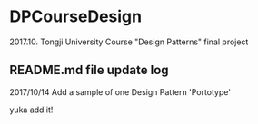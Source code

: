 # DPCourseDesign
2017.10. Tongji University Course "Design Patterns" final project 


## README.md file update log
2017/10/14 Add a sample of one Design Pattern 'Portotype'


yuka add it!
